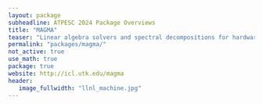 ```yaml
---
layout: package
subheadline: ATPESC 2024 Package Overviews
title: "MAGMA"
teaser: "Linear algebra solvers and spectral decompositions for hardware accelerators"
permalink: "packages/magma/"
not_active: true
use_math: true
package: true
website: http://icl.utk.edu/magma
header:
   image_fullwidth: "llnl_machine.jpg"
---
```

